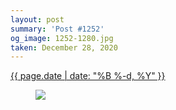 ```yaml
---
layout: post
summary: 'Post #1252'
og_image: 1252-1280.jpg
taken: December 28, 2020
---
```


<div class="post">
 <time>
  <a href="/1252">
   {{ page.date | date: "%B %-d, %Y" }}
  </a>
 </time>
 <a href="/1252">
  <figure data-taken="12/28/2020">
   <img sizes="(min-width: 700px) 50vw, calc(100vw - 2rem)" src="{{ site.assets_url }}/1252-640.jpg" srcset="{{ site.assets_url }}/1252-320.jpg 320w, {{ site.assets_url }}/1252-640.jpg 640w, {{ site.assets_url }}/1252-960.jpg 960w, {{ site.assets_url }}/1252-1280.jpg 1280w"/>
  </figure>
 </a>
</div>
